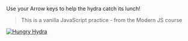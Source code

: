 Use your Arrow keys to help the hydra catch its lunch!

>This is a vanilla JavaScript practice - from the Modern JS course

[![Hungry Hydra](images/so-close.png)](https://nyafologus.github.io/the-frenchiest-fry "Catch me if you can!")